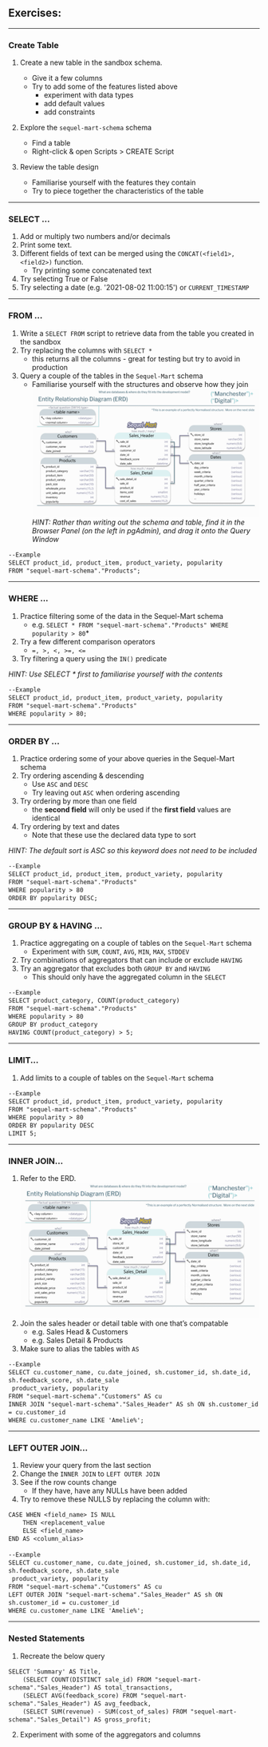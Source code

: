 ## Exercises:

---

### Create Table
1. Create a new table in the sandbox schema.
	- Give it a few columns
	- Try to add some of the features listed above
		+ experiment with data types
		+ add default values
		+ add constraints

2. Explore the `sequel-mart-schema` schema
	- Find a table
	- Right-click & open Scripts > CREATE Script

3. Review the table design
	- Familiarise yourself with the features they contain
	- Try to piece together the characteristics of the table

---

### SELECT ...
1. Add or multiply two numbers and/or decimals
2. Print some text.
3. Different fields of text can be merged using the `CONCAT(<field1>, <field2>)` function.
	- Try printing some concatenated text
4. Try selecting True or False
5. Try selecting a date (e.g. '2021-08-02 11:00:15') or `CURRENT_TIMESTAMP`

---

### FROM ...
1. Write a `SELECT FROM` script to retrieve data from the table you created in the sandbox
2. Try replacing the columns with `SELECT *`
	- this returns all the columns - great for testing but try to avoid in production
3. Query a couple of the tables in the `Sequel-Mart` schema
	- Familiarise yourself with the structures and observe how they join![](Sequel-Mart-Schema.jpg)
*HINT: Rather than writing out the schema and table, find it in the Browser Panel (on the left in pgAdmin), and drag it onto the Query Window*

```
--Example
SELECT product_id, product_item, product_variety, popularity
FROM "sequel-mart-schema"."Products";
```

---

### WHERE ...
1. Practice filtering some of the data in the Sequel-Mart schema
	- e.g. `SELECT * FROM "sequel-mart-schema"."Products" WHERE popularity > 80`*
2. Try a few different comparison operators
	- `=, >, <, >=, <=`
3. Try filtering a query using the `IN()` predicate

*HINT: Use SELECT * first to familiarise yourself with the contents*

```
--Example
SELECT product_id, product_item, product_variety, popularity
FROM "sequel-mart-schema"."Products"
WHERE popularity > 80;
```

---

### ORDER BY ...
1. Practice ordering some of your above queries in the Sequel-Mart schema
2. Try ordering ascending & descending
	- Use `ASC` and `DESC`
	- Try leaving out `ASC` when ordering ascending
3. Try ordering by more than one field
	- the **second field** will only be used if the **first field** values are identical
4. Try ordering by text and dates
	- Note that these use the declared data type to sort

*HINT: The default sort is ASC so this keyword does not need to be included*

```
--Example
SELECT product_id, product_item, product_variety, popularity
FROM "sequel-mart-schema"."Products"
WHERE popularity > 80
ORDER BY popularity DESC;
```

---

### GROUP BY & HAVING ...
1. Practice aggregating on a couple of tables on the `Sequel-Mart` schema
	- Experiment with `SUM`, `COUNT`, `AVG`, `MIN`, `MAX`, `STDDEV`
2. Try combinations of aggregators that can include or exclude `HAVING`
3. Try an aggregator that excludes both `GROUP BY` and `HAVING`
	- This should only have the aggregated column in the `SELECT`
	
```
--Example
SELECT product_category, COUNT(product_category)
FROM "sequel-mart-schema"."Products"
WHERE popularity > 80
GROUP BY product_category
HAVING COUNT(product_category) > 5;
```
	
---

### LIMIT...
1. Add limits to a couple of tables on the `Sequel-Mart` schema

```
--Example
SELECT product_id, product_item, product_variety, popularity
FROM "sequel-mart-schema"."Products"
WHERE popularity > 80
ORDER BY popularity DESC
LIMIT 5;
```


---
### INNER JOIN...
1. Refer to the ERD.![](Sequel-Mart-Schema.jpg)
2. Join the sales header or detail table with one that’s compatable
	- e.g. Sales Head & Customers
	- e.g. Sales Detail & Products
3. Make sure to alias the tables with `AS`

```
--Example
SELECT cu.customer_name, cu.date_joined, sh.customer_id, sh.date_id, sh.feedback_score, sh.date_sale
 product_variety, popularity
FROM "sequel-mart-schema"."Customers" AS cu
INNER JOIN "sequel-mart-schema"."Sales_Header" AS sh ON sh.customer_id = cu.customer_id
WHERE cu.customer_name LIKE 'Amelie%';
```

---
### LEFT OUTER JOIN...
1. Review your query from the last section 
2. Change the `INNER JOIN` to `LEFT OUTER JOIN`
3. See if the row counts change
	- If they have, have any NULLs have been added
4. Try to remove these NULLS by replacing the column with:  
```
CASE WHEN <field_name> IS NULL
	THEN <replacement_value
	ELSE <field_name>
END AS <column_alias>                                                                               

--Example
SELECT cu.customer_name, cu.date_joined, sh.customer_id, sh.date_id, sh.feedback_score, sh.date_sale
 product_variety, popularity
FROM "sequel-mart-schema"."Customers" AS cu
LEFT OUTER JOIN "sequel-mart-schema"."Sales_Header" AS sh ON sh.customer_id = cu.customer_id
WHERE cu.customer_name LIKE 'Amelie%';
```

---
### Nested Statements
1. Recreate the below query
```
SELECT 'Summary' AS Title,
	(SELECT COUNT(DISTINCT sale_id) FROM "sequel-mart-schema"."Sales_Header") AS total_transactions,
	(SELECT AVG(feedback_score) FROM "sequel-mart-schema"."Sales_Header") AS avg_feedback,
	(SELECT SUM(revenue) - SUM(cost_of_sales) FROM "sequel-mart-schema"."Sales_Detail") AS gross_profit;
```

2. Experiment with some of the aggregators and columns